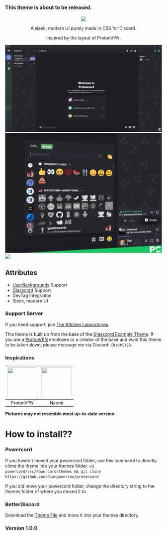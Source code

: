 ### This theme is about to be released.
<p align="center">
  <img align="center" src="https://github.com/Giangamerino/protoncord/blob/main/Previews/protonLogoBig.png?raw=true"></img>
</p>
<p align="center">A sleek, modern UI purely made in CSS for Discord.</p>
<p align="center">Inspired by the layout of ProtonVPN.</p>

![](Previews/ProtoncordPreview.png)
![](Previews/emoji_picker.png)
![](https://github.com/Giangamerino/protoncord/blob/main/Previews/slide_in.gif?raw=true)

## Attributes
* [UserBackgrounds](http://github.com/discord-Custom-Covers/usrbg/) Support
* [Glasscord](https://github.com/AryToNeX/Glasscord/) Support
* DevTag Integration
* Sleek, modern UI

### Support Server
If you need support, join [The Kitchen Laboratories](https://discord.com/invite/6aJAvdr/).


This theme is built up from the base of the [Glasscord Example Theme](https://github.com/AryToNeX/Glasscord/blob/master/extras/discord_example_theme/discord_example.theme.css). If you are a [ProtonVPN](https://protonvpn.com/) employee or a creator of the base and want this theme to be taken down, please message me via Discord: `Chip#1329`.

### Inspirations
| <a href="https://protonvpn.com/" target="_blank"> <img src="https://github.com/Giangamerino/protoncord/blob/main/Previews/ProtonVPNLogo.png?raw=true" alt="" width="96px" height="96px"> </a> | <a href="https://github.com/AryToNeX" target="_blank"> <img src="https://avatars1.githubusercontent.com/u/13177694?s=460&u=5b2c5ca79bbb3e37fbf5094e073f436e8d5b0bf7&v=4" alt="" width="96px" height="96px"> </a> |
|:-:|:-:|
| ProtonVPN | Naomi |

**Pictures may not resemble most up-to-date version.**

# How to install??

### Powercord
If you haven't moved your powercord folder, use this command to directly clone the theme into your themes folder.
`cd powercord/src/Powercord/themes && git clone https://github.com/Giangamerino/protoncord`

If you did move your powercord folder, change the directory string to the themes folder of where you moved it to.

### BetterDiscord
Download the [Theme File](https://github.com/Giangamerino/protoncord/blob/Release/protoncord.theme.css) and move it into your themes directory.

### Version 1.0.0
